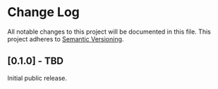 # Change Log
All notable changes to this project will be documented in this file.
This project adheres to [Semantic Versioning](http://semver.org/).

## [0.1.0] - TBD
Initial public release.
